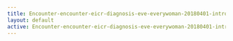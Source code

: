 ```yaml
---
title: Encounter-encounter-eicr-diagnosis-eve-everywoman-20180401-intro
layout: default
active: Encounter-encounter-eicr-diagnosis-eve-everywoman-20180401-intro
---
```


